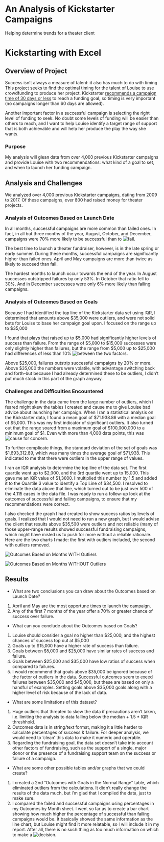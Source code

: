 # An Analysis of Kickstarter Campaigns
Helping determine trends for a theater client
# Kickstarting with Excel


## Overview of Project
Success isn’t always a measure of talent: it also has much to do with timing. This project seeks to find the optimal timing for the talent of Louise to use crowdfunding to produce her project. Kickstarter [recommends a campaign time of 30 days or less](https://help.kickstarter.com/hc/en-us/articles/115005128434-What-is-the-maximum-project-duration-#:~:text=Projects%20on%20Kickstarter%20can%20last,at%2030%20days%20or%20less.) to reach a funding goal, so timing is very important (no campaigns longer than 60 days are allowed). 


Another important factor in a successful campaign is selecting the right level of funding to seek. No doubt some levels of funding will be easier than others to reach, and I want to help Louise identify a target range of support that is both achievable and will help her produce the play the way she wants.


### Purpose
My analysis will glean data from over 4,000 previous Kickstarter campaigns and provide Louise with two recommendations: what kind of a goal to set, and when to launch her funding campaign.


## Analysis and Challenges
We analyzed over 4,000 previous Kickstarter campaigns, dating from 2009 to 2017. Of these campaigns, over 800 had raised money for theater projects.


### Analysis of Outcomes Based on Launch Date
In all months, successful campaigns are more common than failed ones. In fact, in all but three months of the year, August, October, and December, campaigns were 70% more likely to be successful than to ![fail](https://github.com/JDittes/kickstarter-analysis/blob/main/outcomes_without_outliers.png). 


The best time to launch a theater fundraiser, however, is in the late spring or early summer. During these months, successful campaigns are significantly higher than failed ones. April and May campaigns are more than twice as likely to succeed than fail. 


The hardest months to launch occur towards the end of the year. In August successes outstripped failures by only 53%. In October that ratio fell to 30%. And in December successes were only 6% more likely than failing campaigns.


### Analysis of Outcomes Based on Goals
Because I had identified the top line of the Kickstarter data set using IQR, I determined that amounts above $35,000 were outliers, and were not solid bets for Louise to base her campaign goal upon. I focused on the range up to $35,000


I found that plays that raised up to $5,000 had significantly higher levels of success than failure. From the range of $5,000 to $15,000 successes were only slightly higher than failures, but the range from $5,000 up to $25,000 had differences of less than 10% ![between the two factors](https://github.com/JDittes/kickstarter-analysis/blob/main/outcomes_based_on_goal_catgories.png).


Above $25,000, failures outstrip successful campaigns by 20% or more. Above $35,000 the numbers were volatile, with advantage switching back and forth–but because I had already determined these to be outliers, I didn’t put much stock in this part of the graph anyway.


### Challenges and Difficulties Encountered
The challenge in the data came from the large number of outliers, which I feared might skew the tables I created and cause me to give Louise bad advice about launching her campaign.  When I ran a statistical analysis on the Kickstarter data, I found a mean goal of $71.938.86 with a  median goal of $5,000. This was my first indicator of significant outliers. It also turned out that the range soared from a maximum goal of $100,000,000 to a minimum goal of $1. Even with more than 4,000 data points, this was ![cause for concern](https://github.com/JDittes/kickstarter-analysis/blob/main/Statistcal_results_kickstarter.png).


To further complicate things, the standard deviation of the set of goals was $1,693,312.89, which was many times the average goal of $71,938. This indicated to me that there were outliers in the upper range of values.


I ran an IQR analysis to determine the top line of the data set. The first quartile went up to $2,000, and the 3rd quartile went up to 15,000. This gave me an IQR value of $1,3000. I multiplied this number by 1.5 and added it to the Quartile 3 value to identify a Top Line of $34,500. I resolved to eliminate the data above that line, which turned out to be just over 500 of the 4,115 cases in the data file.  I was ready to run a follow-up look at the outcomes of successful and failing campaigns, to ensure that my recommendations were correct.


I also checked the graph I had created to show success ratios by levels of goals. I realized that I would not need to run a new graph, but I would advise the client that results above $35,500 were outliers and not reliable (many of those upper-range results showed successful fundraising campaigns, which might have misled us to push for more without a reliable rationale. Here are the two charts I made: the first with outliers included, the second with outliers removed. 


![Outcomes Based on Months WITH Outliers](https://github.com/JDittes/kickstarter-analysis/blob/main/Outcomes_months.png)


![Outcomes Based on Months WITHOUT Outliers](https://github.com/JDittes/kickstarter-analysis/blob/main/outcomes_without_outliers.png)


## Results


- What are two conclusions you can draw about the Outcomes based on Launch Date?
1. April and May are the most opportune times to launch the campaign.
2. Any of the first 7 months of the year offer a 70% or greater chance of success over failure.


- What can you conclude about the Outcomes based on Goals?
1. Louise should consider a goal no higher than $25,000, and the highest chances of success top out at $5,000
2. Goals up to $15,000 have a higher rate of success than failure.
3. Goals between $5,000 and $25,000 have similar rates of success and failure.
4. Goals between $25,000 and $35,000 have low ratios of success when compared to failures.
5. I would recommend that goals above $35,000 be ignored because of the factor of outliers in the data. Successful outcomes seem to exeed failures between $35,000 and $45,000, but these are based on only a handful of examples. Setting goals above $35,000 goals along with a higher level of risk because of the lack of data.


- What are some limitations of this dataset?
1. Huge outliers that threaten to skew the data if precautions aren’t taken, i.e. limiting the analysis to data falling below the median + 1.5 * IQR threshhold.
2. Outcomes data is in string/text format, making it a little harder to calculate percentages of success & failure. For deeper analysis, we would need to ‘clean’ this data to make it numeric and operable.
3. Regarding the fundraising goal, the data set doesn’t take into account other factors of fundraising, such as the support of a single, major donor or the presence of a fundraising support team on the success or failure of a campaign.


- What are some other possible tables and/or graphs that we could create?
1. I created a 2nd “Outcomes with Goals in the Normal Range” table, which eliminated outliers from the calculations. It didn’t really change the results of the data much, but I’m glad that I compiled the data, just to make sure.
2. I compared the failed and successful campaigns using percentages in my Outcomes by Month sheet. I went so far as to create a bar chart showing how much higher the percentage of successful than failing campaigns would be. It basically showed the same information as the line chart, but Louise might find it more relatable, so I will include it in my report. After all, there is no such thing as too much information on which to make a ![decision](https://github.com/JDittes/kickstarter-analysis/blob/main/pct_higher_by_month.png).
